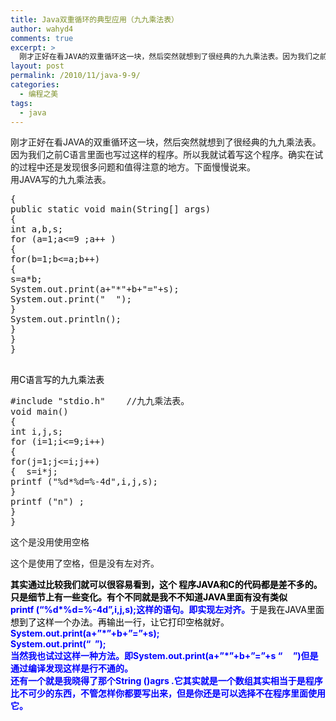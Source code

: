 ```yaml
---
title: Java双重循环的典型应用（九九乘法表）
author: wahyd4
comments: true
excerpt: >
  刚才正好在看JAVA的双重循环这一块，然后突然就想到了很经典的九九乘法表。因为我们之前C语言里面也写过这样的程序。所以我就试着写这个程序。
layout: post
permalink: /2010/11/java-9-9/
categories:
  - 编程之美
tags:
  - java
---
```

刚才正好在看JAVA的双重循环这一块，然后突然就想到了很经典的九九乘法表。因为我们之前C语言里面也写过这样的程序。所以我就试着写这个程序。确实在试的过程中还是发现很多问题和值得注意的地方。下面慢慢说来。  
用JAVA写的九九乘法表。

<pre class="brush: java; title: ; notranslate" title="">{
public static void main(String[] args)
{
int a,b,s;
for (a=1;a&lt;=9 ;a++ )
{
for(b=1;b&lt;=a;b++)
{
s=a*b;
System.out.print(a+"*"+b+"="+s);
System.out.print("  ");
}
System.out.println();
}
}
}

</pre>

<span style="color: #000000;">用C语言写的九九乘法表</span>

<pre class="brush: cpp; title: ; notranslate" title="">#include "stdio.h"    //九九乘法表。
void main()
{
int i,j,s;
for (i=1;i&lt;=9;i++)
{
for(j=1;j&lt;=i;j++)
{  s=i*j;
printf ("%d*%d=%-4d",i,j,s);
}
printf ("n") ;
}
}
</pre>

这个是没用使用空格

这个是使用了空格，但是没有左对齐。

<span style="color: #0000ff;"><strong> <span style="color: #000000;">其实通过比较我们就可以很容易看到，这个 程序JAVA和C的代码都是差不多的。只是细节上有一些变化。有个不同就是我不不知道JAVA里面有没有类似</span></strong><span style="color: #0000ff;"><strong> printf (“%d*%d=%-4d”,i,j,s);这样的语句。即实现左对齐。</strong></span></span><span style="color: #000000;">于是我在JAVA里面想到了这样一个办法。再输出一行，让它打印空格就好。</span>  
**<span style="color: #0000ff;"> System.out.print(a+”*”+b+”=”+s);<br /> System.out.print(“  ”);</span>**  
**<span style="color: #0000ff;">当然我也试过这样一种方法。即System.out.print(a+”*”+b+”=”+s “     ”)但是通过编译发现这样是行不通的。</span>**  
**<span style="color: #0000ff;"> 还有一个就是我晓得了那个String ()agrs .它其实就是一个数组其实相当于是程序比不可少的东西，不管怎样你都要写出来，但是你还是可以选择不在程序里面使用它。</span>**
